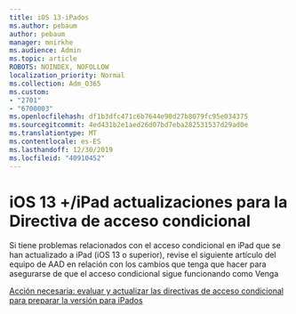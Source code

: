 ```yaml
---
title: iOS 13-iPados
ms.author: pebaum
author: pebaum
manager: mnirkhe
ms.audience: Admin
ms.topic: article
ROBOTS: NOINDEX, NOFOLLOW
localization_priority: Normal
ms.collection: Adm_O365
ms.custom:
- "2701"
- "6700003"
ms.openlocfilehash: df1b3dfc471c6b7644e90d27b8079fc95e034375
ms.sourcegitcommit: 4ed431b2e1aed26d07bd7eba282531537d29ad0e
ms.translationtype: MT
ms.contentlocale: es-ES
ms.lasthandoff: 12/30/2019
ms.locfileid: "40910452"
---
```

# <a name="ios-13--ipados-updates-for-conditional-access-policy"></a>iOS 13 +/iPad actualizaciones para la Directiva de acceso condicional

Si tiene problemas relacionados con el acceso condicional en iPad que se han actualizado a iPad (iOS 13 o superior), revise el siguiente artículo del equipo de AAD en relación con los cambios que tenga que hacer para asegurarse de que el acceso condicional sigue funcionando como Venga

[Acción necesaria: evaluar y actualizar las directivas de acceso condicional para preparar la versión para iPados](https://support.microsoft.com/help/4521038/action-required-update-conditional-access-policies-for-ipados)